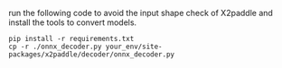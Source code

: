 run the following code to avoid the input shape check of X2paddle and install the tools to convert models.

```
pip install -r requirements.txt
cp -r ./onnx_decoder.py your_env/site-packages/x2paddle/decoder/onnx_decoder.py
```
